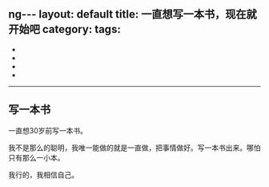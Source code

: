 ng---
layout: default
title: 一直想写一本书，现在就开始吧
category: 
tags: 
 - 
 - 
 - 
 - 
 - 
---

## 写一本书 ##

一直想30岁前写一本书。

我不是那么的聪明，我唯一能做的就是一直做，把事情做好。写一本书出来。哪怕只有那么一小本。

我行的，我相信自己。